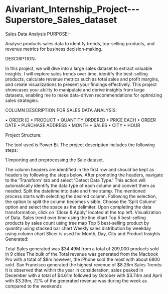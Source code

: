 # Aivariant_Internship_Project---Superstore_Sales_dataset
Sales Data Analysis 
PURPOSE:-

Analyse products sales data to identify trends, top-selling products, and revenue metrics for business decision-making.

DESCRIPTION:

In this project, we will dive into a large sales dataset to extract valuable insights. I will explore sales trends over time, identify the best-selling products, calculate revenue metrics such as total sales and profit margins, and create visualizations to present your findings effectively. This project showcases your ability to manipulate and derive insights from large datasets, enabling me to make data-driven recommendations for optimizing sales strategies.

COLUMN DESCRIPTION FOR SALES DATA ANALYSIS:

• ORDER ID • PRODUCT • QUANTITY ORDERED • PRICE EACH • ORDER DATE • PURCHASE ADDRESS • MONTH • SALES • CITY • HOUR

Project Structure:

The tool used is Power Bi. The project description includes the following steps:

1.Importing and preprocessing the Sale dataset.

The column headers are identified in the first row and should be kept as headers by following the steps below.
After promoting the headers, navigate to the 'Transform' tab and select 'Detect Data Type.' This action will automatically identify the data type of each column and convert them as needed.
Split the datetime into date and time stamp.
The mentioned process starts with selecting the desired column. Following the selection, the option to split the column becomes visible.
Choose the 'Split Column' option and select the space as the delimiter.
Upon completing the data transformation, click on 'Close & Apply' located at the top left.
Visualization of Data.
Sales trend over time using the line chart
Top 5 best-selling products by sales count using tree map
Top 5 best-selling product by quantity using stacked bar chart
Weekly sales distribution by weekday using column chart
Slicer is used for Month, Day, City and Product
Insights Generated:

Total Sales generated was $34.49M from a total of 209,000 products sold in 9 cities
The bulk of the Total revenue was generated from the Macbook Pro with a total of $8m however, the iPhone sold the most with about 6800 sold.
San Francisco generated the highest revenue of $8.26m
Sales Trends: It is observed that within the year in consideration, sales peaked in December with a total of $4.61m followed by October with $3.74m and April with $3.39m, 72% of the generated revenue was during the week as compared to the weekends
                        
